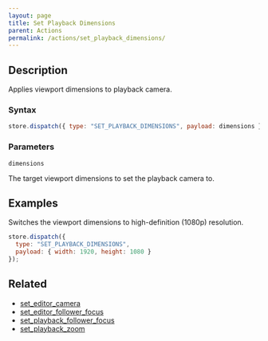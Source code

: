 ```yaml
---
layout: page
title: Set Playback Dimensions
parent: Actions
permalink: /actions/set_playback_dimensions/
---
```


## Description

Applies viewport dimensions to playback camera.

### Syntax

```js
store.dispatch({ type: "SET_PLAYBACK_DIMENSIONS", payload: dimensions });
```

### Parameters

`dimensions`

The target viewport dimensions to set the playback camera to.

## Examples

Switches the viewport dimensions to high-definition (1080p) resolution.

```js
store.dispatch({
  type: "SET_PLAYBACK_DIMENSIONS",
  payload: { width: 1920, height: 1080 }
});
```

## Related

- [set_editor_camera](./set_editor_camera.md)
- [set_editor_follower_focus](./set_editor_follower_focus.md)
- [set_playback_follower_focus](./set_playback_follower_focus.md)
- [set_playback_zoom](./set_playback_zoom.md)
